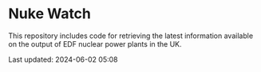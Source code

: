 # Nuke Watch

This repository includes code for retrieving the latest information available on the output of EDF nuclear power plants in the UK.

Last updated: 2024-06-02 05:08